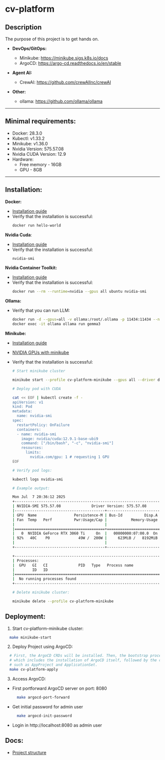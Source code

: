 # cv-platform

## Description
The purpose of this project is to get hands on.

- **DevOps/GitOps:**
  - Minikube: https://minikube.sigs.k8s.io/docs
  - ArgoCD: https://argo-cd.readthedocs.io/en/stable


- **Agent AI:**
  - CrewAI: https://github.com/crewAIInc/crewAI


- **Other:**
  - ollama: https://github.com/ollama/ollama

---

## Minimal requirements:
- Docker: 28.3.0
- Kubectl: v1.33.2
- Minikube: v1.36.0
- Nvidia Version: 575.57.08
- Nvidia CUDA Version: 12.9 
- Hardware: 
  - Free memory - 16GB 
  - GPU - 8GB

---

## Installation:

**Docker:** 
- [Installation guide](https://docs.docker.com/engine/install/ubuntu/)
- Verify that the installation is successful:
  ```bash
  docker run hello-world
  ```

**Nvidia Cuda**:
- [Installation guide](https://docs.nvidia.com/cuda/cuda-installation-guide-linux/)
- Verify that the installation is successful: 
  ```bash
  nvidia-smi
  ```

**Nvidia Container Toolkit:**
- [Installation guide](https://docs.nvidia.com/datacenter/cloud-native/container-toolkit/latest/install-guide.html)
- Verify that the installation is successful: 
  ```bash
  docker run --rm --runtime=nvidia --gpus all ubuntu nvidia-smi
  ```

**Ollama:**
- Verify that you can run LLM:
  ```bash
  docker run -d --gpus=all -v ollama:/root/.ollama -p 11434:11434 --name ollama ollama/ollama
  docker exec -it ollama ollama run gemma3
  ```

**Minikube:**
- [Installation guide](https://minikube.sigs.k8s.io/docs/start/?arch=%2Flinux%2Fx86-64%2Fstable%2Fbinary+download)
- [NVIDIA GPUs with minikube](https://minikube.sigs.k8s.io/docs/tutorials/nvidia/#docker)
- Verify that the installation is successful:

  ```bash
  # Start minikube cluster

  minikube start --profile cv-platform-minikube --gpus all --driver docker --container-runtime docker
  ```

  ```bash
  # Deploy pod with CUDA

  cat << EOF | kubectl create -f -
  apiVersion: v1
  kind: Pod
  metadata:
    name: nvidia-smi
  spec:
    restartPolicy: OnFailure
    containers:
    - name: nvidia-smi
      image: nvidia/cuda:12.9.1-base-ubi9
      command: ["/bin/bash", "-c", "nvidia-smi"]
      resources:
        limits:
          nvidia.com/gpu: 1 # requesting 1 GPU
  EOF
  ```

  ```bash
  # Verify pod logs:

  kubectl logs nvidia-smi
  ```

  ```bash
  # Example output:

  Mon Jul  7 20:36:12 2025
  +-----------------------------------------------------------------------------------------+
  | NVIDIA-SMI 575.57.08              Driver Version: 575.57.08      CUDA Version: 12.9     |
  |-----------------------------------------+------------------------+----------------------+
  | GPU  Name                 Persistence-M | Bus-Id          Disp.A | Volatile Uncorr. ECC |
  | Fan  Temp   Perf          Pwr:Usage/Cap |           Memory-Usage | GPU-Util  Compute M. |
  |                                         |                        |               MIG M. |
  |=========================================+========================+======================|
  |   0  NVIDIA GeForce RTX 3060 Ti     On  |   00000000:07:00.0  On |                  N/A |
  | 92%   40C    P0             49W /  200W |     623MiB /   8192MiB |      7%      Default |
  |                                         |                        |                  N/A |
  +-----------------------------------------+------------------------+----------------------+

  +-----------------------------------------------------------------------------------------+
  | Processes:                                                                              |
  |  GPU   GI   CI              PID   Type   Process name                        GPU Memory |
  |        ID   ID                                                               Usage      |
  |=========================================================================================|
  |  No running processes found                                                             |
  +-----------------------------------------------------------------------------------------+
  ```

  ```bash
  # Delete minikube cluster:

  minikube delete --profile cv-platform-minikube
  ```

## Deployment:

1) Start cv-platform-minikube cluster:
```bash
  make minikube-start
```

2) Deploy Project using ArgoCD:
```bash
  # First, the ArgoCD CRDs will be installed. Then, the bootstrap process will be deployed, 
  # which includes the installation of ArgoCD itself, followed by the creation of all necessary resources, 
  # such as AppProject and ApplicationSet.
  make cv-platform-apply
```

3) Access ArgoCD:

- First portforward ArgoCD server on port: 8080
  ```bash
    make argocd-port-forward
  ```

- Get initial password for admin user
  ```bash
    make argocd-init-password
  ```

- Login in http://localhost:8080 as admin user

## Docs:
- [Project structure](docs/project_structure.md)